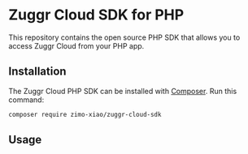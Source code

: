 # Zuggr Cloud SDK for PHP

This repository contains the open source PHP SDK that allows you to access Zuggr Cloud from your PHP app.

## Installation

The Zuggr Cloud PHP SDK can be installed with [Composer](https://getcomposer.org/). Run this command:

```sh
composer require zimo-xiao/zuggr-cloud-sdk
```

## Usage
